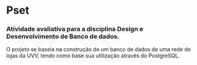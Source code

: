# Pset
### Atividade avaliativa para a disciplina Design e Desenvolvimento de Banco de dados.
O projeto se baseia na construção de um banco de dados de uma rede de lojas da UVV, tendo como base sua utilização através do PostgreSQL.
